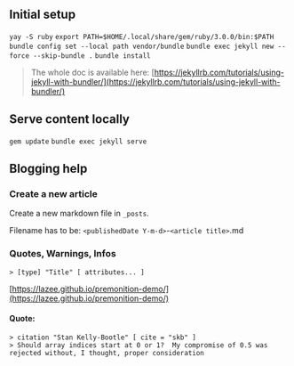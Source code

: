 ## Initial setup
`yay -S ruby`
`export PATH=$HOME/.local/share/gem/ruby/3.0.0/bin:$PATH`
`bundle config set --local path vendor/bundle`
`bundle exec jekyll new --force --skip-bundle .`
`bundle install`

> The whole doc is available here: [https://jekyllrb.com/tutorials/using-jekyll-with-bundler/](https://jekyllrb.com/tutorials/using-jekyll-with-bundler/)

## Serve content locally
`gem update`
`bundle exec jekyll serve`

## Blogging help

### Create a new article
Create a new markdown file in `_posts`.

Filename has to be: `<publishedDate Y-m-d>`-`<article title>`.md

### Quotes, Warnings, Infos
```
> [type] "Title" [ attributes... ]
```

[https://lazee.github.io/premonition-demo/](https://lazee.github.io/premonition-demo/)

#### Quote:
```
> citation "Stan Kelly-Bootle" [ cite = "skb" ]
> Should array indices start at 0 or 1?  My compromise of 0.5 was rejected without, I thought, proper consideration
```